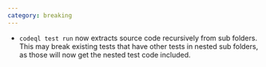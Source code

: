 ```yaml
---
category: breaking
---
```

* `codeql test run` now extracts source code recursively from sub folders. This may break existing tests that have other tests in nested sub folders, as those will now get the nested test code included.